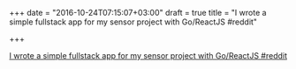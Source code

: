 +++
date = "2016-10-24T07:15:07+03:00"
draft = true
title = "I wrote a simple fullstack app for my sensor project with Go/ReactJS  #reddit"

+++

<p><a href="https://t.co/imoSkDkZHP">I wrote a simple fullstack app for my sensor project with Go/ReactJS  #reddit</a></p>
